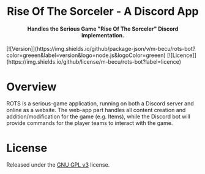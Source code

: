 <h1 align="center">
  <br>
  Rise Of The Sorceler - A Discord App
</h1>

<h4 align="center">Handles the Serious Game "Rise Of The Sorceler" Discord implementation.</h4>
[![Version]](https://img.shields.io/github/package-json/v/m-becu/rots-bot?color=greeen&label=version&logo=node.js&logoColor=greeen)
[![Licence]](https://img.shields.io/github/license/m-becu/rots-bot?label=licence)

# Overview
ROTS is a serious-game application, running on both a Discord server and online as a website.
The web-app part handles all content creation and addition/modification for the game (e.g. Items), while the Discord bot will provide commands for the player teams to interact with the game.

# License
Released under the [GNU GPL v3](https://www.gnu.org/licenses/gpl-3.0.en.html) license.